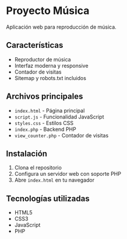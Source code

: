 # Proyecto Música

Aplicación web para reproducción de música.

## Características

- Reproductor de música
- Interfaz moderna y responsive
- Contador de visitas
- Sitemap y robots.txt incluidos

## Archivos principales

- `index.html` - Página principal
- `script.js` - Funcionalidad JavaScript
- `styles.css` - Estilos CSS
- `index.php` - Backend PHP
- `view_counter.php` - Contador de visitas

## Instalación

1. Clona el repositorio
2. Configura un servidor web con soporte PHP
3. Abre `index.html` en tu navegador

## Tecnologías utilizadas

- HTML5
- CSS3
- JavaScript
- PHP 